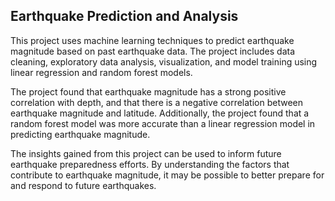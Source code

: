 ## Earthquake Prediction and Analysis
This project uses machine learning techniques to predict earthquake magnitude based on past earthquake data. The project includes data cleaning, exploratory data analysis, visualization, and model training using linear regression and random forest models.

The project found that earthquake magnitude has a strong positive correlation with depth, and that there is a negative correlation between earthquake magnitude and latitude. Additionally, the project found that a random forest model was more accurate than a linear regression model in predicting earthquake magnitude.

The insights gained from this project can be used to inform future earthquake preparedness efforts. By understanding the factors that contribute to earthquake magnitude, it may be possible to better prepare for and respond to future earthquakes.
